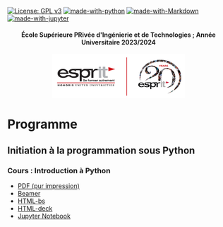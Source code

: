 [![License: GPL v3](https://img.shields.io/badge/License-GPL%20v3-blue.svg)](https://www.gnu.org/licenses/gpl-3.0)
[![made-with-python](https://img.shields.io/badge/Made%20with-Python-yellow.svg)](https://www.python.org/)
[![made-with-Markdown](https://img.shields.io/badge/Made%20with-Markdown-red.svg)](http://commonmark.org)
[![made-with-jupyter](https://img.shields.io/badge/Made%20with-jupyter-orange.svg)](https://jupyter.org)



<center><h4>École Supérieure PRivée d'Ingénierie et de Technologies ; Année Universitaire 2023/2024</h4></center>
 <center>
 <img src="Signature-01.jpg" width="300"
     height="100">
</center>

# Programme
## Initiation à la programmation sous Python
### Cours : Introduction à Python
* [PDF (pur impression)](https://github.com/astrax/Calcul_Scientifique/pub/cours0/cours0.pdf)
* [Beamer](https://github.com/astrax/Calcul_Scientifique/pub/cours0/cours0-beamer.pdf)
* [HTML-bs](https://github.com/astrax/Calcul_Scientifique/pub/cours0/cours0-bs.html)
* [HTML-deck](https://github.com/astrax/Calcul_Scientifique/pub/cours0/cours0-deck.html)
* [Jupyter Notebook](https://colab.research.google.com/github/astrax/Calcul_Scientifique/blob/main/docs/pub/cours0/cours0.ipynb)

